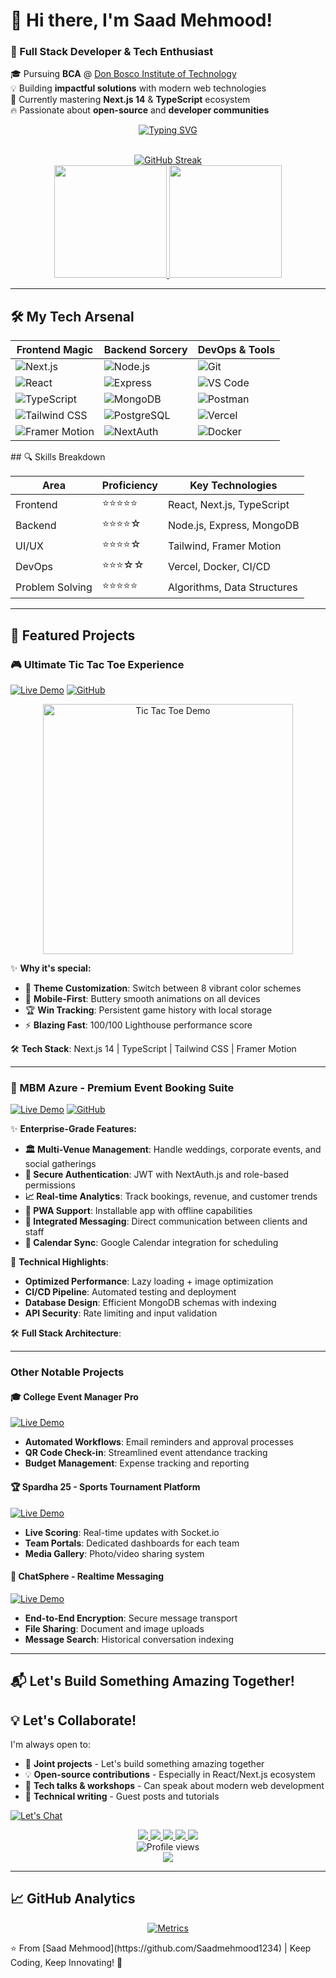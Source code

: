 # 🌟 Hi there, I'm Saad Mehmood! 

### 🚀 Full Stack Developer & Tech Enthusiast
🎓 Pursuing **BCA** @ [Don Bosco Institute of Technology](https://www.dbit.in/)  
💡 Building **impactful solutions** with modern web technologies  
🌱 Currently mastering **Next.js 14** & **TypeScript** ecosystem  
🔥 Passionate about **open-source** and **developer communities**

<div align="center">
  
  [![Typing SVG](https://readme-typing-svg.herokuapp.com?font=Fira+Code&weight=600&size=22&duration=3000&pause=1000&color=00F718&background=0D1117&center=true&vCenter=true&width=800&lines=Welcome+to+my+digital+playground!;Crafting+seamless+web+experiences+since+2024;Turning+ideas+into+interactive+reality;Open-source+enthusiast+and+problem+solver)](https://git.io/typing-svg)

  <br/>
  
  <a href="https://git.io/streak-stats">
    <img src="https://streak-stats.demolab.com?user=Saadmehmood1234&theme=dark&hide_border=true&border_radius=6&fire=DD2727&ring=DD2727" alt="GitHub Streak"/>
  </a>
  
  <br/>
  
  <a href="https://github.com/anuraghazra/github-readme-stats">
    <img height="180em" src="https://github-readme-stats.vercel.app/api?username=Saadmehmood1234&show_icons=true&theme=vision-friendly-dark&include_all_commits=true&count_private=true&hide_border=true&border_radius=6"/>
    <img height="180em" src="https://github-readme-stats.vercel.app/api/top-langs/?username=Saadmehmood1234&layout=compact&theme=vision-friendly-dark&hide_border=true&border_radius=6"/>
  </a>
</div>

---

## 🛠️ My Tech Arsenal

<div align="center">
  
| Frontend Magic | Backend Sorcery | DevOps & Tools |
|----------------|-----------------|----------------|
| ![Next.js](https://img.shields.io/badge/Next.js-000000?style=for-the-badge&logo=nextdotjs&logoColor=white) | ![Node.js](https://img.shields.io/badge/Node.js-339933?style=for-the-badge&logo=nodedotjs&logoColor=white) | ![Git](https://img.shields.io/badge/Git-F05032?style=for-the-badge&logo=git&logoColor=white) |
| ![React](https://img.shields.io/badge/React-20232A?style=for-the-badge&logo=react&logoColor=61DAFB) | ![Express](https://img.shields.io/badge/Express.js-000000?style=for-the-badge&logo=express&logoColor=white) | ![VS Code](https://img.shields.io/badge/VSCode-007ACC?style=for-the-badge&logo=visual-studio-code&logoColor=white) |
| ![TypeScript](https://img.shields.io/badge/TypeScript-3178C6?style=for-the-badge&logo=typescript&logoColor=white) | ![MongoDB](https://img.shields.io/badge/MongoDB-47A248?style=for-the-badge&logo=mongodb&logoColor=white) | ![Postman](https://img.shields.io/badge/Postman-FF6C37?style=for-the-badge&logo=postman&logoColor=white) |
| ![Tailwind CSS](https://img.shields.io/badge/Tailwind_CSS-06B6D4?style=for-the-badge&logo=tailwind-css&logoColor=white) | ![PostgreSQL](https://img.shields.io/badge/PostgreSQL-4169E1?style=for-the-badge&logo=postgresql&logoColor=white) | ![Vercel](https://img.shields.io/badge/Vercel-000000?style=for-the-badge&logo=vercel&logoColor=white) |
| ![Framer Motion](https://img.shields.io/badge/Framer_Motion-0055FF?style=for-the-badge&logo=framer&logoColor=white) | ![NextAuth](https://img.shields.io/badge/NextAuth.js-000000?style=for-the-badge&logo=auth0&logoColor=white) | ![Docker](https://img.shields.io/badge/Docker-2496ED?style=for-the-badge&logo=docker&logoColor=white) |

</div>
## 🔍 Skills Breakdown

<div align="center">
  
| Area          | Proficiency | Key Technologies |
|---------------|-------------|------------------|
| Frontend      | ⭐⭐⭐⭐⭐     | React, Next.js, TypeScript |
| Backend       | ⭐⭐⭐⭐☆     | Node.js, Express, MongoDB |
| UI/UX         | ⭐⭐⭐⭐☆     | Tailwind, Framer Motion |
| DevOps        | ⭐⭐⭐☆☆     | Vercel, Docker, CI/CD |
| Problem Solving | ⭐⭐⭐⭐⭐   | Algorithms, Data Structures |

</div>




---

## 🚀 Featured Projects

### 🎮 Ultimate Tic Tac Toe Experience
[![Live Demo](https://img.shields.io/badge/PLAY_NOW-00C853?style=for-the-badge&logo=gamejolt&logoColor=white)](https://tic-toe-game-gules.vercel.app/)
[![GitHub](https://img.shields.io/badge/SOURCE_CODE-181717?style=for-the-badge&logo=github)](https://github.com/Saadmehmood1234/tic-toe-game)

<div align="center">
  <img src="https://media.giphy.com/media/v1.Y2lkPTc5MGI3NjExcGJ5cWJ6d3l4dW1sY2V1ZzN5bHh5a3VxN2R6eGZ1b2VjZ2JmZyZlcD12MV9pbnRlcm5hbF9naWZfYnlfaWQmY3Q9Zw/3o7qE1YN7aBOFPRw8E/giphy.gif" width="400" alt="Tic Tac Toe Demo"/>
</div>

✨ **Why it's special:**
- 🎨 **Theme Customization**: Switch between 8 vibrant color schemes
- 📱 **Mobile-First**: Buttery smooth animations on all devices
- 🏆 **Win Tracking**: Persistent game history with local storage
- ⚡ **Blazing Fast**: 100/100 Lighthouse performance score

🛠️ **Tech Stack**: Next.js 14 | TypeScript | Tailwind CSS | Framer Motion

---

### 🎉 MBM Azure - Premium Event Booking Suite
[![Live Demo](https://img.shields.io/badge/EXPLORE_DEMO-00C853?style=for-the-badge&logo=vercel&logoColor=white)](https://mbm-azure.vercel.app/)
[![GitHub](https://img.shields.io/badge/SOURCE_CODE-181717?style=for-the-badge&logo=github)](https://github.com/Saadmehmood1234/mbm)


✨ **Enterprise-Grade Features:**
- **🏛️ Multi-Venue Management**: Handle weddings, corporate events, and social gatherings
- **🔐 Secure Authentication**: JWT with NextAuth.js and role-based permissions
- **📈 Real-time Analytics**: Track bookings, revenue, and customer trends
- **📱 PWA Support**: Installable app with offline capabilities
- **💬 Integrated Messaging**: Direct communication between clients and staff
- **📅 Calendar Sync**: Google Calendar integration for scheduling

🚀 **Technical Highlights**:
- **Optimized Performance**: Lazy loading + image optimization
- **CI/CD Pipeline**: Automated testing and deployment
- **Database Design**: Efficient MongoDB schemas with indexing
- **API Security**: Rate limiting and input validation

🛠️ **Full Stack Architecture**:

---

### Other Notable Projects

#### 🎓 College Event Manager Pro
[![Live Demo](https://img.shields.io/badge/EXPLORE_DEMO-0077B5?style=for-the-badge)](https://event-mang-app.vercel.app/)
- **Automated Workflows**: Email reminders and approval processes
- **QR Code Check-in**: Streamlined event attendance tracking
- **Budget Management**: Expense tracking and reporting

#### 🏆 Spardha 25 - Sports Tournament Platform
[![Live Demo](https://img.shields.io/badge/EXPLORE_DEMO-FF6C37?style=for-the-badge)](https://spardha-25.vercel.app/)
- **Live Scoring**: Real-time updates with Socket.io
- **Team Portals**: Dedicated dashboards for each team
- **Media Gallery**: Photo/video sharing system

#### 💬 ChatSphere - Realtime Messaging
[![Live Demo](https://img.shields.io/badge/EXPLORE_DEMO-4285F4?style=for-the-badge)](https://chatapp-mqcy.onrender.com/)
- **End-to-End Encryption**: Secure message transport
- **File Sharing**: Document and image uploads
- **Message Search**: Historical conversation indexing

---

## 📬 Let's Build Something Amazing Together!
## 💡 Let's Collaborate!

I'm always open to:
- 🤝 **Joint projects** - Let's build something amazing together
- 💡 **Open-source contributions** - Especially in React/Next.js ecosystem
- 🎤 **Tech talks & workshops** - Can speak about modern web development
- 📝 **Technical writing** - Guest posts and tutorials

[![Let's Chat](https://img.shields.io/badge/Let's_Chat-FF6C37?style=for-the-badge&logo=telegram&logoColor=white)](https://t.me/yourusername)
<div align="center">
  <a href="https://github.com/Saadmehmood1234">
    <img src="https://img.shields.io/badge/GitHub-100000?style=for-the-badge&logo=github&logoColor=white"/>
  </a>
  <a href="https://linkedin.com/in/saad-mehmood-4a6036255/">
    <img src="https://img.shields.io/badge/LinkedIn-0077B5?style=for-the-badge&logo=linkedin&logoColor=white"/>
  </a>
  <a href="mailto:mehmoodsaad347@gmail.com">
    <img src="https://img.shields.io/badge/Email-D14836?style=for-the-badge&logo=gmail&logoColor=white"/>
  </a>
  <a href="https://portfo-tan-eta.vercel.app/">
    <img src="https://img.shields.io/badge/Portfolio-4285F4?style=for-the-badge&logo=google-chrome&logoColor=white"/>
  </a>
  <a href="https://twitter.com/yourusername">
    <img src="https://img.shields.io/badge/Twitter-1DA1F2?style=for-the-badge&logo=twitter&logoColor=white"/>
  </a>
</div>

<div align="center">
  <img src="https://komarev.com/ghpvc/?username=Saadmehmood1234&label=PROFILE+VIEWS&color=blue&style=flat-square" alt="Profile views"/>
  <br/>
  <a href="https://github.com/Saadmehmood1234?tab=followers">
    <img src="https://img.shields.io/github/followers/Saadmehmood1234?label=Follow%20Me&style=social"/>
  </a>
</div>

---
## 📈 GitHub Analytics

<div align="center">
  
[![Metrics](https://github.com/Saadmehmood1234/Saadmehmood1234/blob/main/github-metrics.svg)](https://github.com/Saadmehmood1234)

</div>
⭐ From [Saad Mehmood](https://github.com/Saadmehmood1234) | Keep Coding, Keep Innovating! 🚀

